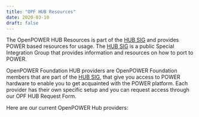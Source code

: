 ```yaml
---
title: "OPF HUB Resources"
date: 2020-03-10
draft: false
---
```


The OpenPOWER HUB Resources is part of the [HUB SIG](/groups/hub/) and provides POWER based resources for usage. The [HUB SIG](/groups/hub/) is a public Special Integration Group that provides information and resources on how to port to POWER.  

OpenPOWER Foundation HUB providers are OpenPOWER Foundation members that are part of the [HUB SIG](/groups/hub/), that give you access to POWER hardware to enable you to get acquainted with the POWER platform. Each provider has their own specific setup and you can request access through our OPF HUB Request Form.

Here are our current OpenPOWER Hub providers:  
